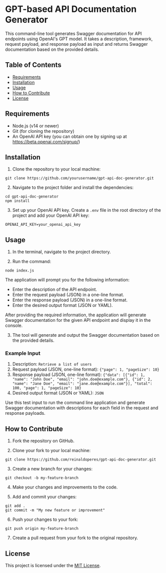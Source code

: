 # GPT-based API Documentation Generator

This command-line tool generates Swagger documentation for API endpoints using OpenAI's GPT model. It takes a description, framework, request payload, and response payload as input and returns Swagger documentation based on the provided details.

## Table of Contents

- [Requirements](#requirements)
- [Installation](#installation)
- [Usage](#usage)
- [How to Contribute](#how-to-contribute)
- [License](#license)

## Requirements

- Node.js (v14 or newer)
- Git (for cloning the repository)
- An OpenAI API key (you can obtain one by signing up at https://beta.openai.com/signup/)

## Installation

1. Clone the repository to your local machine:

```
git clone https://github.com/yourusername/gpt-api-doc-generator.git
```

2. Navigate to the project folder and install the dependencies:

```
cd gpt-api-doc-generator
npm install
```

3. Set up your OpenAI API key. Create a `.env` file in the root directory of the project and add your OpenAI API key:

```
OPENAI_API_KEY=your_openai_api_key
```

## Usage

1. In the terminal, navigate to the project directory.

2. Run the command:

```
node index.js
```

The application will prompt you for the following information:
- Enter the description of the API endpoint.
- Enter the request payload (JSON) in a one-line format.
- Enter the response payload (JSON) in a one-line format.
- Enter the desired output format (JSON or YAML).

After providing the required information, the application will generate Swagger documentation for the given API endpoint and display it in the console.

3. The tool will generate and output the Swagger documentation based on the provided details.

### Example Input

1. Description: `Retrieve a list of users`
2. Request payload (JSON, one-line format): `{"page": 1, "pageSize": 10}`
3. Response payload (JSON, one-line format): `{"data": [{"id": 1, "name": "John Doe", "email": "john.doe@example.com"}, {"id": 2, "name": "Jane Doe", "email": "jane.doe@example.com"}], "total": 100, "page": 1, "pageSize": 10}`
4. Desired output format (JSON or YAML): `JSON`

Use this test input to run the command line application and generate Swagger documentation with descriptions for each field in the request and response payloads.


## How to Contribute

1. Fork the repository on GitHub.

2. Clone your fork to your local machine:

```
git clone https://github.com/reinaldoperes/gpt-api-doc-generator.git
```

3. Create a new branch for your changes:

```
git checkout -b my-feature-branch
```

4. Make your changes and improvements to the code.

5. Add and commit your changes:

```
git add .
git commit -m "My new feature or improvement"
```

6. Push your changes to your fork:

```
git push origin my-feature-branch
```

7. Create a pull request from your fork to the original repository.

## License

This project is licensed under the [MIT License](https://opensource.org/licenses/MIT).
